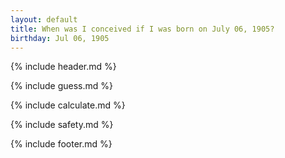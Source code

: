 ```yaml
---
layout: default
title: When was I conceived if I was born on July 06, 1905?
birthday: Jul 06, 1905
---
```


{% include header.md %}

{% include guess.md %}

{% include calculate.md %}

{% include safety.md %}

{% include footer.md %}



